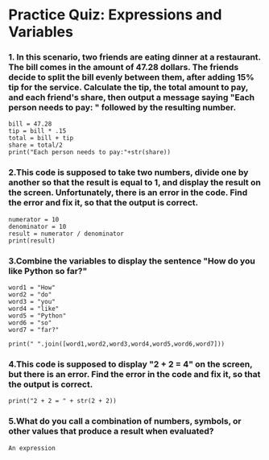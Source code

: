 # Practice Quiz: Expressions and Variables

### 1. In this scenario, two friends are eating dinner at a restaurant. The bill comes in the amount of 47.28 dollars. The friends decide to split the bill evenly between them, after adding 15% tip for the service. Calculate the tip, the total amount to pay, and each friend's share, then output a message saying "Each person needs to pay: " followed by the resulting number.
    
    bill = 47.28
    tip = bill * .15
    total = bill + tip
    share = total/2
    print("Each person needs to pay:"+str(share))
    

### 2.This code is supposed to take two numbers, divide one by another so that the result is equal to 1, and display the result on the screen. Unfortunately, there is an error in the code. Find the error and fix it, so that the output is correct.

    numerator = 10
    denominator = 10
    result = numerator / denominator
    print(result)


### 3.Combine the variables to display the sentence "How do you like Python so far?"

    word1 = "How"
    word2 = "do"
    word3 = "you"
    word4 = "like"
    word5 = "Python"
    word6 = "so"
    word7 = "far?"

    print(" ".join([word1,word2,word3,word4,word5,word6,word7]))

### 4.This code is supposed to display "2 + 2 = 4" on the screen, but there is an error. Find the error in the code and fix it, so that the output is correct.

    print("2 + 2 = " + str(2 + 2))

### 5.What do you call a combination of numbers, symbols, or other values that produce a result when evaluated?

    An expression
